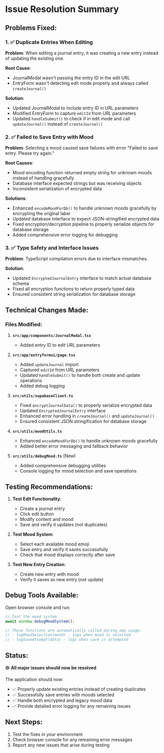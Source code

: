 # Issue Resolution Summary

## Problems Fixed:

### 1. ✅ **Duplicate Entries When Editing**
**Problem**: When editing a journal entry, it was creating a new entry instead of updating the existing one.

**Root Cause**: 
- JournalModal wasn't passing the entry ID in the edit URL
- EntryForm wasn't detecting edit mode properly and always called `createJournal()`

**Solution**:
- Updated JournalModal to include entry ID in URL parameters
- Modified EntryForm to capture `editId` from URL parameters
- Updated `handleSubmit()` to check if in edit mode and call `updateJournal()` instead of `createJournal()`

### 2. ✅ **Failed to Save Entry with Mood**
**Problem**: Selecting a mood caused save failures with error "Failed to save entry. Please try again."

**Root Causes**:
- Mood encoding function returned empty string for unknown moods instead of handling gracefully
- Database interface expected strings but was receiving objects
- Inconsistent serialization of encrypted data

**Solutions**:
- Enhanced `encodeMoodForDb()` to handle unknown moods gracefully by encrypting the original label
- Updated database interface to expect JSON-stringified encrypted data
- Fixed encryption/decryption pipeline to properly serialize objects for database storage
- Added comprehensive error logging for debugging

### 3. ✅ **Type Safety and Interface Issues**
**Problem**: TypeScript compilation errors due to interface mismatches.

**Solution**:
- Updated `EncryptedJournalEntry` interface to match actual database schema
- Fixed all encryption functions to return properly typed data
- Ensured consistent string serialization for database storage

## Technical Changes Made:

### Files Modified:
1. **`src/app/components/JournalModal.tsx`**
   - Added entry ID to edit URL parameters

2. **`src/app/entryformui/page.tsx`**
   - Added `updateJournal` import
   - Captured `editId` from URL parameters  
   - Updated `handleSubmit()` to handle both create and update operations
   - Added debug logging

3. **`src/utils/supabaseClient.ts`**
   - Fixed `encryptJournalData()` to properly serialize encrypted data
   - Updated `EncryptedJournalEntry` interface
   - Enhanced error handling in `createJournal()` and `updateJournal()`
   - Ensured consistent JSON stringification for database storage

4. **`src/utils/moodUtils.ts`**
   - Enhanced `encodeMoodForDb()` to handle unknown moods gracefully
   - Added better error messaging and fallback behavior

5. **`src/utils/debugMood.ts`** (New)
   - Added comprehensive debugging utilities
   - Console logging for mood selection and save operations

## Testing Recommendations:

1. **Test Edit Functionality**:
   - Create a journal entry
   - Click edit button
   - Modify content and mood
   - Save and verify it updates (not duplicates)

2. **Test Mood System**:
   - Select each available mood emoji
   - Save entry and verify it saves successfully
   - Check that mood displays correctly after save

3. **Test New Entry Creation**:
   - Create new entry with mood
   - Verify it saves as new entry (not update)

## Debug Tools Available:

Open browser console and run:
```javascript
// Test the mood system
await window.debugMoodSystem();

// These functions are automatically called during app usage:
// - logMoodSelection(mood) - logs when mood is selected
// - logSaveAttempt(data) - logs when save is attempted
```

## Status:
🟢 **All major issues should now be resolved**

The application should now:
- ✅ Properly update existing entries instead of creating duplicates
- ✅ Successfully save entries with moods selected
- ✅ Handle both encrypted and legacy mood data
- ✅ Provide detailed error logging for any remaining issues

## Next Steps:
1. Test the fixes in your environment
2. Check browser console for any remaining error messages
3. Report any new issues that arise during testing
